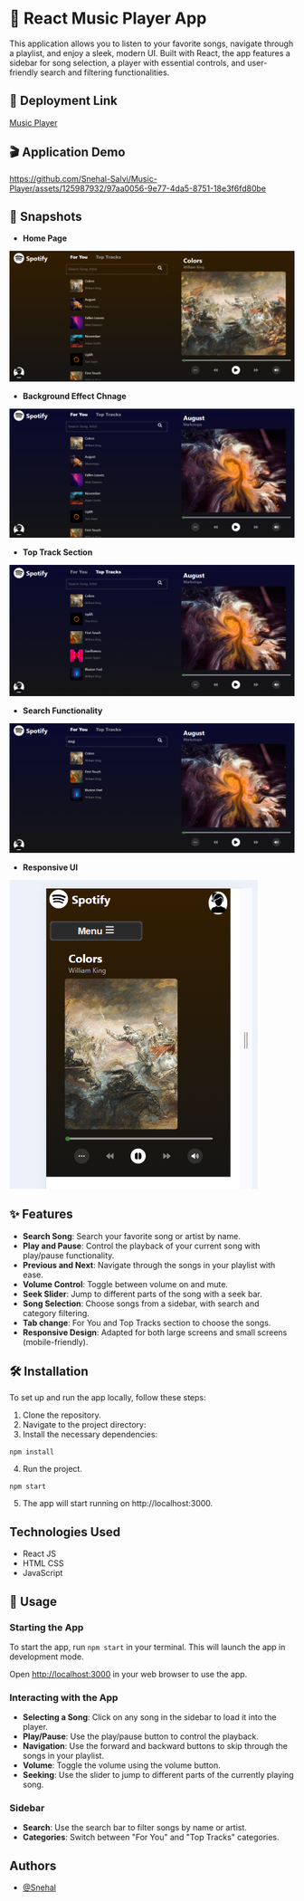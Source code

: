 # 🎵 React Music Player App

This application allows you to listen to your favorite songs, navigate through a playlist, and enjoy a sleek, modern UI. Built with React, the app features a sidebar for song selection, a player with essential controls, and user-friendly search and filtering functionalities.

## 🚀 Deployment Link

[Music Player](https://6684eb4ea1c92d96dcce79ce--taupe-genie-019a89.netlify.app)

## 🎬 Application Demo


https://github.com/Snehal-Salvi/Music-Player/assets/125987932/97aa0056-9e77-4da5-8751-18e3f6fd80be


## 📸 Snapshots

- **Home Page**

![Home Page](./src/assets/HomePage.png)

- **Background Effect Chnage**

![Background Effect Chnage](./src/assets/BackgroundEffect.png)

- **Top Track Section**

![Top Track Section](./src/assets/Toptracks.png)

- **Search Functionality**

![Search Functionality](./src/assets/Search.png)
 
- **Responsive UI**

![Responsive UI](./src/assets/Responsive.png)


## ✨ Features

- **Search Song**: Search your favorite song or artist by name.
- **Play and Pause**: Control the playback of your current song with play/pause functionality.
- **Previous and Next**: Navigate through the songs in your playlist with ease.
- **Volume Control**: Toggle between volume on and mute.
- **Seek Slider**: Jump to different parts of the song with a seek bar.
- **Song Selection**: Choose songs from a sidebar, with search and category filtering.
- **Tab change**: For You and Top Tracks section to choose the songs.
- **Responsive Design**: Adapted for both large screens and small screens (mobile-friendly).

## 🛠️ Installation
To set up and run the app locally, follow these steps:

1. Clone the repository.
2. Navigate to the project directory:
3. Install the necessary dependencies:

```
npm install
```

4. Run the project.

```
npm start
```

5. The app will start running on http://localhost:3000.

## Technologies Used

- React JS
- HTML CSS
- JavaScript

## 🚀 Usage

### Starting the App

To start the app, run `npm start` in your terminal. This will launch the app in development mode.

Open [http://localhost:3000](http://localhost:3000) in your web browser to use the app.

### Interacting with the App

- **Selecting a Song**: Click on any song in the sidebar to load it into the player.
- **Play/Pause**: Use the play/pause button to control the playback.
- **Navigation**: Use the forward and backward buttons to skip through the songs in your playlist.
- **Volume**: Toggle the volume using the volume button.
- **Seeking**: Use the slider to jump to different parts of the currently playing song.

### Sidebar

- **Search**: Use the search bar to filter songs by name or artist.
- **Categories**: Switch between "For You" and "Top Tracks" categories.


## Authors

- [@Snehal](https://github.com/Snehal-Salvi)

